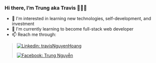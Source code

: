 ### Hi there, I’m Trung aka Travis  👋👋👋 

- 👀 I'm interested in learning new technologies, self-development, and investment
- 🌱 I'm currently learning to become full-stack web developer
- 📫 Reach me through:
> [![Linkedin: travisNguyenHoang](https://img.shields.io/badge/I'm%20not%20seeking%20to%20change%20jobs-blue?label=Linkedin&style=flat-square&logo=Linkedin&logoColor=white)](https://www.linkedin.com/in/travis-nguyenhoang/)
> 
> [![Facebook: Trung Nguyễn](https://img.shields.io/website?&label=Facebook&style=flat-square&logo=facebook&logoColor=white&up_message=Online&url=https%3A%2F%2Ffacebook.com/sainttrung)](https://www.facebook.com/sainttrung/)
